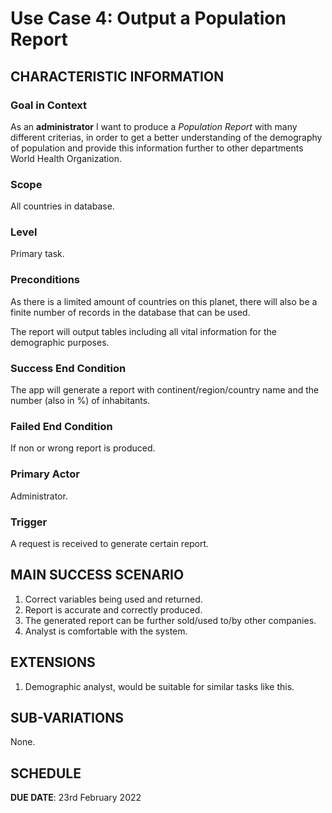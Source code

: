 # Use Case 4: Output a Population Report

## CHARACTERISTIC INFORMATION

### Goal in Context
As an **administrator** I want to produce a *Population Report* with many different criterias, in order to get 
a better understanding of the demography of population and provide this information further to other departments World Health Organization.

### Scope
All countries in database.

### Level
Primary task.

### Preconditions
As there is a limited amount of countries on this planet, there will also be a finite number of 
records in the database that can be used.

The report will output tables including all vital information for the demographic purposes. 
### Success End Condition
The app will generate a report with continent/region/country name and the number (also in %) of inhabitants.

### Failed End Condition
If non or wrong report is produced.

### Primary Actor
Administrator.

### Trigger
A request is received to generate certain report.

## MAIN SUCCESS SCENARIO

1. Correct variables being used and returned.
2. Report is accurate and correctly produced.
3. The generated report can be further sold/used to/by other companies.
4. Analyst is comfortable with the system.

## EXTENSIONS

1. Demographic analyst, would be suitable for similar tasks like this.

## SUB-VARIATIONS

None.

## SCHEDULE

**DUE DATE**: 23rd February 2022